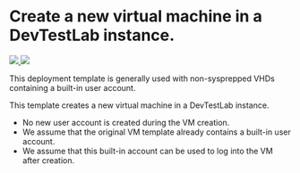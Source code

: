 # Create a new virtual machine in a DevTestLab instance.

<a href="https://portal.azure.com/#create/Microsoft.Template/uri/https%3A%2F%2Fraw.githubusercontent.com%2Fazure%2Fazure-quickstart-templates%2Fmaster%2F101-devtestlab-create-vm-builtin-user%2Fazuredeploy.json" target="_blank">
    <img src="http://azuredeploy.net/deploybutton.png"/>
</a>

<a href="http://armviz.io/#/?load=https://raw.githubusercontent.com/azure/azure-quickstart-templates/master/101-devtestlab-create-vm-builtin-user/azuredeploy.json" target="_blank">
  <img src="http://armviz.io/visualizebutton.png"/>
</a>


This deployment template is generally used with non-sysprepped VHDs containing a built-in user account.

This template creates a new virtual machine in a DevTestLab instance.
- No new user account is created during the VM creation. 
- We assume that the original VM template already contains a built-in user account.
- We assume that this built-in account can be used to log into the VM after creation.
